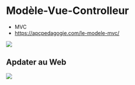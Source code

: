 # Modèle-Vue-Controlleur

* MVC
* https://apcpedagogie.com/le-modele-mvc/

![](https://apcpedagogie.com/wp-content/uploads/2019/11/Le-mod%C3%A8le-MVC-768x506.jpg)

## Apdater au Web

![](https://upload.wikimedia.org/wikipedia/commons/b/b2/Mod%C3%A8le-vue-contr%C3%B4leur_%28MVC%29_-_fr.png)
